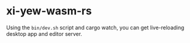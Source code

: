 # xi-yew-wasm-rs

Using the `bin/dev.sh` script and cargo watch, you can get live-reloading 
desktop app and editor server.
